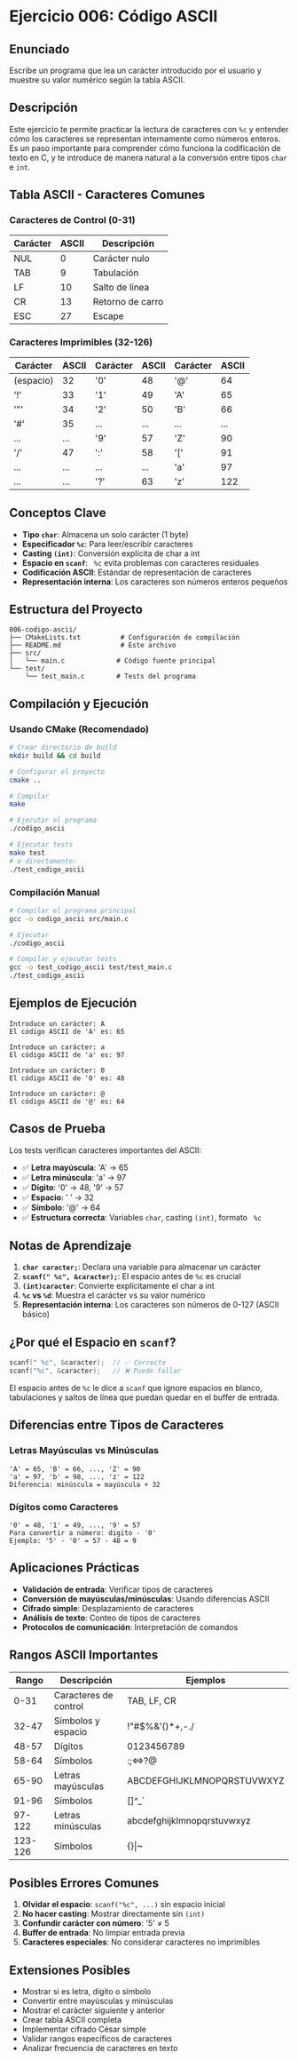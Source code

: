 # Ejercicio 006: Código ASCII

## Enunciado

Escribe un programa que lea un carácter introducido por el usuario y muestre su valor numérico según la tabla ASCII.

## Descripción

Este ejercicio te permite practicar la lectura de caracteres con `%c` y entender cómo los caracteres se representan internamente como números enteros. Es un paso importante para comprender cómo funciona la codificación de texto en C, y te introduce de manera natural a la conversión entre tipos `char` e `int`.

## Tabla ASCII - Caracteres Comunes

### Caracteres de Control (0-31)
| Carácter | ASCII | Descripción |
|----------|-------|-------------|
| NUL | 0 | Carácter nulo |
| TAB | 9 | Tabulación |
| LF | 10 | Salto de línea |
| CR | 13 | Retorno de carro |
| ESC | 27 | Escape |

### Caracteres Imprimibles (32-126)
| Carácter | ASCII | Carácter | ASCII | Carácter | ASCII |
|----------|-------|----------|-------|----------|-------|
| (espacio) | 32 | '0' | 48 | '@' | 64 |
| '!' | 33 | '1' | 49 | 'A' | 65 |
| '"' | 34 | '2' | 50 | 'B' | 66 |
| '#' | 35 | ... | ... | ... | ... |
| ... | ... | '9' | 57 | 'Z' | 90 |
| '/' | 47 | ':' | 58 | '[' | 91 |
| ... | ... | ... | ... | 'a' | 97 |
| ... | ... | '?' | 63 | 'z' | 122 |

## Conceptos Clave

- **Tipo `char`**: Almacena un solo carácter (1 byte)
- **Especificador `%c`**: Para leer/escribir caracteres
- **Casting `(int)`**: Conversión explícita de char a int
- **Espacio en `scanf`**: ` %c` evita problemas con caracteres residuales
- **Codificación ASCII**: Estándar de representación de caracteres
- **Representación interna**: Los caracteres son números enteros pequeños

## Estructura del Proyecto

```
006-codigo-ascii/
├── CMakeLists.txt          # Configuración de compilación
├── README.md               # Este archivo
├── src/
│   └── main.c             # Código fuente principal
└── test/
    └── test_main.c        # Tests del programa
```

## Compilación y Ejecución

### Usando CMake (Recomendado)

```bash
# Crear directorio de build
mkdir build && cd build

# Configurar el proyecto
cmake ..

# Compilar
make

# Ejecutar el programa
./codigo_ascii

# Ejecutar tests
make test
# o directamente:
./test_codigo_ascii
```

### Compilación Manual

```bash
# Compilar el programa principal
gcc -o codigo_ascii src/main.c

# Ejecutar
./codigo_ascii

# Compilar y ejecutar tests
gcc -o test_codigo_ascii test/test_main.c
./test_codigo_ascii
```

## Ejemplos de Ejecución

```
Introduce un carácter: A
El código ASCII de 'A' es: 65
```

```
Introduce un carácter: a
El código ASCII de 'a' es: 97
```

```
Introduce un carácter: 0
El código ASCII de '0' es: 48
```

```
Introduce un carácter: @
El código ASCII de '@' es: 64
```

## Casos de Prueba

Los tests verifican caracteres importantes del ASCII:
- ✅ **Letra mayúscula**: 'A' → 65
- ✅ **Letra minúscula**: 'a' → 97
- ✅ **Dígito**: '0' → 48, '9' → 57
- ✅ **Espacio**: ' ' → 32
- ✅ **Símbolo**: '@' → 64
- ✅ **Estructura correcta**: Variables `char`, casting `(int)`, formato ` %c`

## Notas de Aprendizaje

1. **`char caracter;`**: Declara una variable para almacenar un carácter
2. **`scanf(" %c", &caracter);`**: El espacio antes de `%c` es crucial
3. **`(int)caracter`**: Convierte explícitamente el char a int
4. **`%c` vs `%d`**: Muestra el carácter vs su valor numérico
5. **Representación interna**: Los caracteres son números de 0-127 (ASCII básico)

## ¿Por qué el Espacio en `scanf`?

```c
scanf(" %c", &caracter);  // ✅ Correcto
scanf("%c", &caracter);   // ❌ Puede fallar
```

El espacio antes de `%c` le dice a `scanf` que ignore espacios en blanco, tabulaciones y saltos de línea que puedan quedar en el buffer de entrada.

## Diferencias entre Tipos de Caracteres

### Letras Mayúsculas vs Minúsculas
```
'A' = 65, 'B' = 66, ..., 'Z' = 90
'a' = 97, 'b' = 98, ..., 'z' = 122
Diferencia: minúscula = mayúscula + 32
```

### Dígitos como Caracteres
```
'0' = 48, '1' = 49, ..., '9' = 57
Para convertir a número: digito - '0'
Ejemplo: '5' - '0' = 57 - 48 = 9
```

## Aplicaciones Prácticas

- **Validación de entrada**: Verificar tipos de caracteres
- **Conversión de mayúsculas/minúsculas**: Usando diferencias ASCII
- **Cifrado simple**: Desplazamiento de caracteres
- **Análisis de texto**: Conteo de tipos de caracteres
- **Protocolos de comunicación**: Interpretación de comandos

## Rangos ASCII Importantes

| Rango | Descripción | Ejemplos |
|-------|-------------|----------|
| 0-31 | Caracteres de control | TAB, LF, CR |
| 32-47 | Símbolos y espacio | !"#$%&'()*+,-./ |
| 48-57 | Dígitos | 0123456789 |
| 58-64 | Símbolos | :;<=>?@ |
| 65-90 | Letras mayúsculas | ABCDEFGHIJKLMNOPQRSTUVWXYZ |
| 91-96 | Símbolos | [\]^_` |
| 97-122 | Letras minúsculas | abcdefghijklmnopqrstuvwxyz |
| 123-126 | Símbolos | {}\|~ |

## Posibles Errores Comunes

1. **Olvidar el espacio**: `scanf("%c", ...)` sin espacio inicial
2. **No hacer casting**: Mostrar directamente sin `(int)`
3. **Confundir carácter con número**: '5' ≠ 5
4. **Buffer de entrada**: No limpiar entrada previa
5. **Caracteres especiales**: No considerar caracteres no imprimibles

## Extensiones Posibles

- Mostrar si es letra, dígito o símbolo
- Convertir entre mayúsculas y minúsculas
- Mostrar el carácter siguiente y anterior
- Crear tabla ASCII completa
- Implementar cifrado César simple
- Validar rangos específicos de caracteres
- Analizar frecuencia de caracteres en texto
